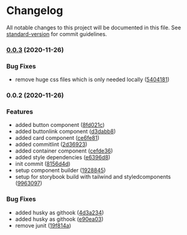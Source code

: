 # Changelog

All notable changes to this project will be documented in this file. See [standard-version](https://github.com/conventional-changelog/standard-version) for commit guidelines.

### [0.0.3](https://github.com/rowin1125/derow-component-library/compare/v0.0.2...v0.0.3) (2020-11-26)


### Bug Fixes

* remove huge css files which is only needed locally ([5404181](https://github.com/rowin1125/derow-component-library/commit/5404181332b77b7fe1031426f4981cfadefbea82))

### 0.0.2 (2020-11-26)


### Features

* added button component ([8fd021c](https://github.com/rowin1125/derow-component-library/commit/8fd021c4c970146a56c22659ce6cb559002be387))
* added buttonlink component ([d3dabb8](https://github.com/rowin1125/derow-component-library/commit/d3dabb869af49d71f2b52d8769de321ec4a00745))
* added card component ([ce6fe81](https://github.com/rowin1125/derow-component-library/commit/ce6fe811ceedb2348d1a21bc9c8c26bd104bb4ef))
* added commitlint ([2d36923](https://github.com/rowin1125/derow-component-library/commit/2d369238f88faf8bb9a3c9460e9412464fd1b34c))
* added container component ([cefde36](https://github.com/rowin1125/derow-component-library/commit/cefde36ddedea2afcbfd4fbd0171104d0011b371))
* added style dependencies ([e6396d8](https://github.com/rowin1125/derow-component-library/commit/e6396d86c88f2cf81ef7002250ff3ede74ebeba2))
* init commit ([8156d4d](https://github.com/rowin1125/derow-component-library/commit/8156d4da9ab9bd19d5fb9464de4ee3fe9cf8e791))
* setup component builder ([1928845](https://github.com/rowin1125/derow-component-library/commit/1928845a6c96b7cdbbd22c95a9a1883da9d003c7))
* setup for storybook build with tailwind and styledcomponents ([9963097](https://github.com/rowin1125/derow-component-library/commit/99630977fae05e9abe4fdd2b1ea3cccbeb4395c3))


### Bug Fixes

* added husky as githook ([4d3a234](https://github.com/rowin1125/derow-component-library/commit/4d3a2348cc616db5b0c9701b0ba6ae1643ba591e))
* added husky as githook ([e90ea03](https://github.com/rowin1125/derow-component-library/commit/e90ea0365254c56ca48d947d7b78d71286f240bc))
* remove junit ([19f814a](https://github.com/rowin1125/derow-component-library/commit/19f814a9aa409bfde16cad83e46ac3d96090ee4d))
